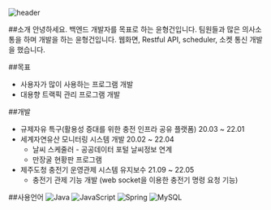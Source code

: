 

![header](https://capsule-render.vercel.app/api?type=waving&color=auto&height=300&section=header&text=welcome&desc=Yoon-HG%20GitHub%20Profile&descAlign=70&DescAlignY=100)

##소개
안녕하세요. 백엔드 개발자를 목표로 하는 윤형건입니다.
팀원들과 많은 의사소통을 하며 개발을 하는 윤형건입니다.
웹화면, Restful API, scheduler, 소켓 통신 개발을 했습니다.

##목표
- 사용자가 많이 사용하는 프로그램 개발 
- 대용향 트랙픽 관리 프로그램 개발 

##개발
- 규제자유 특구(활용성 증대를 위한 충전 인프라 공유 플랫폼) 20.03 ~ 22.01
- 세계자연유산 모니터링 시스템 개발 20.02 ~ 22.04
  - 날씨 스케줄러 - 공공데이터 포털 날씨정보 연계
  - 만장굴 현황판 프로그램
- 제주도청 충전기 운영관제 시스템 유지보수 21.09 ~ 22.05
  - 충전기 관제 기능 개발 (web socket을 이용한 충전기 명령 요청 기능) 

##사용언어
![Java](https://img.shields.io/badge/java-%23ED8B00.svg?style=for-the-badge&logo=java&logoColor=white)
<img alt="JavaScript" src ="https://img.shields.io/badge/JavaScript-F7DF1E.svg?&style=for-the-badge&logo=JavaScript&logoColor=white"/>
<img alt="Spring" src ="https://img.shields.io/badge/Spring-6DB33F.svg?&style=for-the-badge&logo=Spring&logoColor=white"/>
<img alt="MySQL" src ="https://img.shields.io/badge/MySQL-4479A1.svg?&style=for-the-badge&logo=MySQL&logoColor=white"/>


<!--
**yoon-hg/yoon-hg** is a ✨ _special_ ✨ repository because its `README.md` (this file) appears on your GitHub profile.

Here are some ideas to get you started:

- 🔭 I’m currently working on ...
- 🌱 I’m currently learning ...
- 👯 I’m looking to collaborate on ...
- 🤔 I’m looking for help with ...
- 💬 Ask me about ...
- 📫 How to reach me: ...
- 😄 Pronouns: ...
- ⚡ Fun fact: ...
-->
